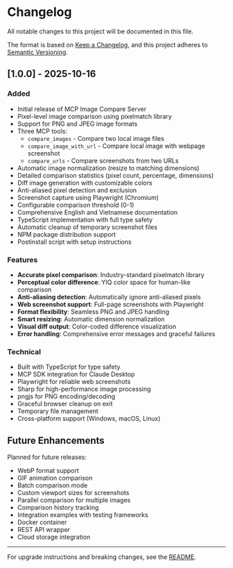 # Changelog

All notable changes to this project will be documented in this file.

The format is based on [Keep a Changelog](https://keepachangelog.com/en/1.0.0/),
and this project adheres to [Semantic Versioning](https://semver.org/spec/v2.0.0.html).

## [1.0.0] - 2025-10-16

### Added

- Initial release of MCP Image Compare Server
- Pixel-level image comparison using pixelmatch library
- Support for PNG and JPEG image formats
- Three MCP tools:
  - `compare_images` - Compare two local image files
  - `compare_image_with_url` - Compare local image with webpage screenshot
  - `compare_urls` - Compare screenshots from two URLs
- Automatic image normalization (resize to matching dimensions)
- Detailed comparison statistics (pixel count, percentage, dimensions)
- Diff image generation with customizable colors
- Anti-aliased pixel detection and exclusion
- Screenshot capture using Playwright (Chromium)
- Configurable comparison threshold (0-1)
- Comprehensive English and Vietnamese documentation
- TypeScript implementation with full type safety
- Automatic cleanup of temporary screenshot files
- NPM package distribution support
- Postinstall script with setup instructions

### Features

- **Accurate pixel comparison**: Industry-standard pixelmatch library
- **Perceptual color difference**: YIQ color space for human-like comparison
- **Anti-aliasing detection**: Automatically ignore anti-aliased pixels
- **Web screenshot support**: Full-page screenshots with Playwright
- **Format flexibility**: Seamless PNG and JPEG handling
- **Smart resizing**: Automatic dimension normalization
- **Visual diff output**: Color-coded difference visualization
- **Error handling**: Comprehensive error messages and graceful failures

### Technical

- Built with TypeScript for type safety
- MCP SDK integration for Claude Desktop
- Playwright for reliable web screenshots
- Sharp for high-performance image processing
- pngjs for PNG encoding/decoding
- Graceful browser cleanup on exit
- Temporary file management
- Cross-platform support (Windows, macOS, Linux)

## Future Enhancements

Planned for future releases:

- WebP format support
- GIF animation comparison
- Batch comparison mode
- Custom viewport sizes for screenshots
- Parallel comparison for multiple images
- Comparison history tracking
- Integration examples with testing frameworks
- Docker container
- REST API wrapper
- Cloud storage integration

---

For upgrade instructions and breaking changes, see the [README](README.md).
